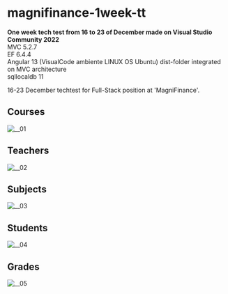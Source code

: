 # magnifinance-1week-tt
<b>One week tech test from 16 to 23 of December made on Visual Studio Community 2022</b>
<br >MVC 5.2.7
<br >EF 6.4.4
<br >Angular 13 (VisualCode ambiente LINUX OS Ubuntu) dist-folder integrated on MVC architecture
<br >sqllocaldb 11

16-23 December techtest for Full-Stack position at 'MagniFinance'.

<h2>Courses</h2>

![__01](https://user-images.githubusercontent.com/94993116/147295744-c1b1ad99-9eed-4726-bcbb-cdeea294b91a.jpg)

<h2>Teachers</h2>

![__02](https://user-images.githubusercontent.com/94993116/147295764-41ec1bc6-7708-463d-b229-8066576d2f7d.jpg)

<h2>Subjects</h2>

![__03](https://user-images.githubusercontent.com/94993116/147295745-c0d61b34-6946-41be-98fa-a34a4a30aa85.jpg)

<h2>Students</h2>

![__04](https://user-images.githubusercontent.com/94993116/147295767-de2c1f34-d02e-4113-a599-9f9194ee2e99.jpg)

<h2>Grades</h2>

![__05](https://user-images.githubusercontent.com/94993116/147295768-1c449902-36bf-4074-b4b9-b79f85efaeca.jpg)
